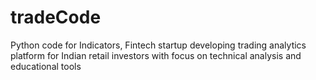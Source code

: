 # tradeCode
Python code for Indicators, Fintech startup developing trading analytics platform for Indian retail investors with focus on technical analysis and educational tools
